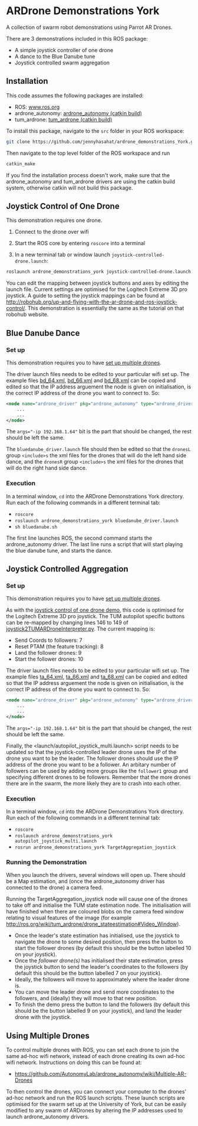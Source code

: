 ARDrone Demonstrations York
====================

A collection of swarm robot demonstrations using Parrot AR Drones.

There are 3 demonstrations included in this ROS package:
* A simple joystick controller of one drone
* A dance to the Blue Danube tune
* Joystick controlled swarm aggregation

Installation
------------

This code assumes the following packages are installed:
* ROS: www.ros.org
* ardrone_autonomy: [ardrone_autonomy (catkin build)](https://github.com/jennyhasahat/ardrone_autonomy)
* tum_ardrone: [tum_ardrone (catkin build)](https://github.com/jennyhasahat/tum_ardrone)

To install this package, navigate to the `src` folder in your ROS workspace:
```sh
git clone https://github.com/jennyhasahat/ardrone_demonstrations_York.git
```
Then navigate to the top level folder of the ROS workspace and run 
```sh
catkin_make
```
If you find the installation process doesn't work, make sure that the ardrone_autonomy and tum_ardrone drivers are using the catkin build system, otherwise catkin will not build this package.

Joystick Control of One Drone
--------------------------------

This demonstration requires one drone.

1. Connect to the drone over wifi

2. Start the ROS core by entering `roscore` into a terminal

3. In a new terminal tab or window launch `joystick-controlled-drone.launch`:
```sh
roslaunch ardrone_demonstrations_york joystick-controlled-drone.launch
```
You can edit the mapping between joystick buttons and axes by editing the launch file. Current settings are optimised for the Logitech Extreme 3D pro joystick. A guide to setting the joystick mappings can be found at <http://robohub.org/up-and-flying-with-the-ar-drone-and-ros-joystick-control/>. This demonstration is essentially the same as the tutorial on that robohub website.

Blue Danube Dance
-------------------

### Set up

This demonstration requires you to have [set up multiple drones](#using-multiple-drones).

The driver launch files needs to be edited to your particular wifi set up. The example files [bd_64.xml](launch/bd_64.launch), [bd_66.xml](launch/bd_66.launch) and [bd_68.xml](launch/bd_68.launch) can be copied and edited so that the IP address arguement the node is given on initialisation, is the correct IP address of the drone you want to connect to. 
So:
```xml
<node name="ardrone_driver" pkg="ardrone_autonomy" type="ardrone_driver" output="screen" clear_params="true"  args="-ip 192.168.1.64">
	...
	...
</node>
```
The `args="-ip 192.168.1.64"` bit is the part that should be changed, the rest should be left the same.


The `bluedanube_driver.launch` file should then be edited so that the `dronesL` group `<include>s` the xml files for the drones that will do the left hand side dance, and the `dronesR` group `<include>s` the xml files for the drones that will do the right hand side dance.

### Execution
In a terminal window, `cd` into the ARDrone Demonstrations York directory.
Run each of the following commands in a different terminal tab:
* `roscore`
* `roslaunch ardrone_demonstrations_york bluedanube_driver.launch`
* `sh bluedanube.sh`

The first line launches ROS, the second command starts the ardrone_autonomy driver. The last line runs a script that will start playing the blue danube tune, and starts the dance.


Joystick Controlled Aggregation
-------------------------------

### Set up
This demonstration requires you to have [set up multiple drones](#using-multiple-drones).

As with the [joystick control of one drone demo](#joystick-control-of-one-drone), this code is optimised for the Logitech Extreme 3D pro joystick. The TUM autopilot specific buttons can be re-mapped by changing lines 146 to 149 of [joystick2TUMARDroneInterpreter.py](src/joystick2TUMARDroneInterpreter.py). The current mapping is:
* Send Coords to followers: 7
* Reset PTAM (the feature tracking): 8
* Land the follower drones: 9
* Start the follower drones: 10

The driver launch files needs to be edited to your particular wifi set up. The example files [ta_64.xml](launch/ta_64.launch), [ta_66.xml](launch/ta_66.launch) and [ta_68.xml](launch/ta_68.launch) can be copied and edited so that the IP address arguement the node is given on initialisation, is the correct IP address of the drone you want to connect to. 
So:
```xml
<node name="ardrone_driver" pkg="ardrone_autonomy" type="ardrone_driver" output="screen" clear_params="true"  args="-ip 192.168.1.64">
	...
	...
</node>
```
The `args="-ip 192.168.1.64"` bit is the part that should be changed, the rest should be left the same.


Finally, the <launch/autopilot_joystick_multi.launch> script needs to be updated so that the joystick-controlled leader drone uses the IP of the drone you want to be the leader. The follower drones should use the IP address of the drone you want to be a follower. An arbitary number of followers can be used by adding more groups like the `follower1` group and specifying different drones to be followers. Remember that the more drones there are in the swarm, the more likely they are to crash into each other.

### Execution
In a terminal window, `cd` into the ARDrone Demonstrations York directory.
Run each of the following commands in a different terminal tab:
* `roscore`
* `roslaunch ardrone_demonstrations_york autopilot_joystick_multi.launch`
* `rosrun ardrone_demonstrations_york TargetAggregation_joystick`

### Running the Demonstration
When you launch the drivers, several windows will open up. There should be a Map estimation, and (once the ardrone_autonomy driver has connected to the drone) a camera feed.

Running the TargetAggregation_joystick node will cause one of the drones to take off and initialise the TUM state estimation node. The initialisation will have finished when there are coloured blobs on the camera feed window relating to visual features of the image (for example <http://ros.org/wiki/tum_ardrone/drone_stateestimation#Video_Window>).

* Once the leader's state estimation has initialised, use the joystick to navigate the drone to some desired position, then press the button to start the follower drones (by default this should be the button labelled 10 on your joystick). 
* Once the _follower drone(s)_ has initialised their state estimation, press the joystick button to send the leader's coordinates to the followers (by default this should be the button labelled 7 on your joystick).
* Ideally, the followers will move to approximately where the leader drone is.
* You can move the leader drone and send more coordinates to the followers, and (ideally) they will move to that new position.
* To finish the demo press the button to land the followers (by default this should be the button labelled 9 on your joystick), and land the leader drone with the joystick.

Using Multiple Drones
---------------------

To control multiple drones with ROS, you can set each drone to join the same ad-hoc wifi network, instead of each drone creating its own ad-hoc wifi network. Instructions on doing this can be found at:
* <https://github.com/AutonomyLab/ardrone_autonomy/wiki/Multiple-AR-Drones>

To then control the drones, you can connect your computer to the drones' ad-hoc network and run the ROS launch scripts.
These launch scripts are optimised for the swarm set up at the University of York, but can be easily modified to any swarm of ARDrones by altering the IP addresses used to launch ardrone_autonomy drivers.




